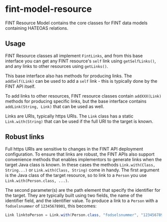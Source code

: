 # fint-model-resource

FINT Resource Model contains the core classes for FINT data models containing HATEOAS relations.

## Usage

FINT Resource classes all implement `FintLinks`, and from this base interface you can get any FINT resource's `self` link using
`getSelfLinks()`, and any links to other resources using `getLinks()`. 

This base interface also has methods for producing links.  The `addSelf(Link)` can be used to add a `self` link - this is typically
done by the FINT API itself.

To add links to other resources, FINT resource classes contain `addXXX(Link)` methods for producing specific links, but the base 
interface contains `addLink(String, Link)` that can be used as well.

Links are URIs, typically https URIs.  The `Link` class has a static `Link.with(String)` that can be used if the full URI to the
target is known.

## Robust links

Full https URIs are sensitive to changes in the FINT API deployment configuration.  To ensure that links are robust,
the FINT APIs also support convenience methods that enables implementors to generate links when the target Java class is known.
In these cases the methods `Link.with(Class, String...)` or `Link.with(Class, String)` come in handy.  The first argument is the
Java class of the target resource, so to link to a `Person` you use `Link.with(Person.class, ...)`.

The second parameter(s) are the path element that specify the identifier for the target.  They are typically built using two fields,
the name of  the identifier field, and the identifier value.  To produce a link to a `Person` with a `fodselsnummer` of `12345678901`,
this becomes:

```java
Link linktoPerson = Link.with(Person.class, "fodselsnummer", "12345678901");
```

